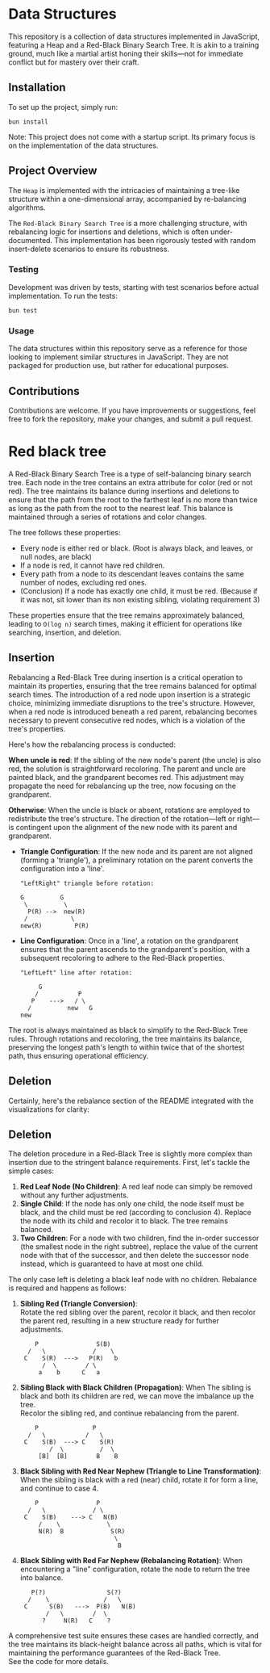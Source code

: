 # Data Structures

This repository is a collection of data structures implemented in JavaScript, featuring a Heap and a Red-Black Binary Search Tree. It is akin to a training ground, much like a martial artist honing their skills—not for immediate conflict but for mastery over their craft.

## Installation

To set up the project, simply run:

```
bun install
```

Note: This project does not come with a startup script. Its primary focus is on the implementation of the data structures.

## Project Overview

The `Heap` is implemented with the intricacies of maintaining a tree-like structure within a one-dimensional array, accompanied by re-balancing algorithms.

The `Red-Black Binary Search Tree` is a more challenging structure, with rebalancing logic for insertions and deletions, which is often under-documented. This implementation has been rigorously tested with random insert-delete scenarios to ensure its robustness.

### Testing

Development was driven by tests, starting with test scenarios before actual implementation. To run the tests:

```
bun test
```

### Usage

The data structures within this repository serve as a reference for those looking to implement similar structures in JavaScript. They are not packaged for production use, but rather for educational purposes.

## Contributions

Contributions are welcome. If you have improvements or suggestions, feel free to fork the repository, make your changes, and submit a pull request.

# Red black tree

A Red-Black Binary Search Tree is a type of self-balancing binary search tree. Each node in the tree contains an extra attribute for color (red or not red). The tree maintains its balance during insertions and deletions to ensure that the path from the root to the farthest leaf is no more than twice as long as the path from the root to the nearest leaf. This balance is maintained through a series of rotations and color changes.

The tree follows these properties:

- Every node is either red or black. (Root is always black, and leaves, or null nodes, are black)
- If a node is red, it cannot have red children.
- Every path from a node to its descendant leaves contains the same number of nodes, excluding red ones.
- (Conclusion) If a node has exactly one child, it must be red. (Because if it was not, sit lower than its non existing sibling, violating requirement 3)

These properties ensure that the tree remains approximately balanced, leading to `O(log n)` search times, making it efficient for operations like searching, insertion, and deletion.

## Insertion

Rebalancing a Red-Black Tree during insertion is a critical operation to maintain its properties, ensuring that the tree remains balanced for optimal search times. The introduction of a red node upon insertion is a strategic choice, minimizing immediate disruptions to the tree's structure. However, when a red node is introduced beneath a red parent, rebalancing becomes necessary to prevent consecutive red nodes, which is a violation of the tree's properties.

Here's how the rebalancing process is conducted:

**When uncle is red**: If the sibling of the new node's parent (the uncle) is also red, the solution is straightforward recoloring. The parent and uncle are painted black, and the grandparent becomes red. This adjustment may propagate the need for rebalancing up the tree, now focusing on the grandparent.

**Otherwise**: When the uncle is black or absent, rotations are employed to redistribute the tree's structure. The direction of the rotation—left or right—is contingent upon the alignment of the new node with its parent and grandparent.

- **Triangle Configuration**: If the new node and its parent are not aligned (forming a 'triangle'), a preliminary rotation on the parent converts the configuration into a 'line'.

  ```plaintext
  "LeftRight" triangle before rotation:

  G          G
   \          \
    P(R) -->  new(R)
   /            \
  new(R)         P(R)
  ```

- **Line Configuration**: Once in a 'line', a rotation on the grandparent ensures that the parent ascends to the grandparent's position, with a subsequent recoloring to adhere to the Red-Black properties.

  ```plaintext
  "LeftLeft" line after rotation:

       G
      /           P
     P    --->   / \
    /          new   G
  new
  ```

The root is always maintained as black to simplify to the Red-Black Tree rules. Through rotations and recoloring, the tree maintains its balance, preserving the longest path's length to within twice that of the shortest path, thus ensuring operational efficiency.

## Deletion

Certainly, here's the rebalance section of the README integrated with the visualizations for clarity:

## Deletion

The deletion procedure in a Red-Black Tree is slightly more complex than insertion due to the stringent balance requirements. First, let's tackle the simple cases:

1. **Red Leaf Node (No Children)**: A red leaf node can simply be removed without any further adjustments.
2. **Single Child**: If the node has only one child, the node itself must be black, and the child must be red (according to conclusion 4). Replace the node with its child and recolor it to black. The tree remains balanced.
3. **Two Children**: For a node with two children, find the in-order successor (the smallest node in the right subtree), replace the value of the current node with that of the successor, and then delete the successor node instead, which is guaranteed to have at most one child.

The only case left is deleting a black leaf node with no children. Rebalance is required and happens as follows:

1. **Sibling Red (Triangle Conversion)**:  
   Rotate the red sibling over the parent, recolor it black, and then recolor the parent red, resulting in a new structure ready for further adjustments.

   ```plaintext
       P                S(B)
     /   \             /    \
    C    S(R)  --->   P(R)   b
         /  \        / \
        a    b      C   a
   ```

2. **Sibling Black with Black Children (Propagation)**:
   When The sibling is black and both its children are red, we can move the imbalance up the tree.  
   Recolor the sibling red, and continue rebalancing from the parent.

   ```plaintext
       P               P
     /   \           /   \
    C    S(B)  ---> C    S(R)
           /  \          /  \
        [B]  [B]        B    B
   ```

3. **Black Sibling with Red Near Nephew (Triangle to Line Transformation)**:
   When the sibling is black with a red (near) child, rotate it for form a line, and continue to case 4.

   ```plaintext
       P                P
     /   \             / \
    C    S(B)    ---> C   N(B)
        /    \             \
        N(R)  B             S(R)
                             \
                              B
   ```

4. **Black Sibling with Red Far Nephew (Rebalancing Rotation)**:
   When encountering a "line" configuration, rotate the node to return the tree into balance.
   ```plaintext
      P(?)                 S(?)
     /    \               /   \
    C      S(B)   --->  P(B)   N(B)
          /   \        /  \
         ?     N(R)   C    ?
   ```

A comprehensive test suite ensures these cases are handled correctly, and the tree maintains its black-height balance across all paths, which is vital for maintaining the performance guarantees of the Red-Black Tree.  
See the code for more details.
